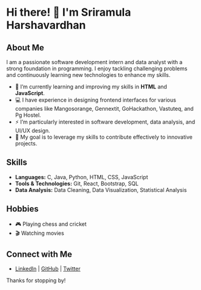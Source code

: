# Hi there! 👋 I'm Sriramula Harshavardhan

## About Me
I am a passionate software development intern and data analyst with a strong foundation in programming. I enjoy tackling challenging problems and continuously learning new technologies to enhance my skills.

- 🌱 I’m currently learning and improving my skills in **HTML** and **JavaScript**.
- 💻 I have experience in designing frontend interfaces for various companies like Mangosorange, Gennextit, GoHackathon, Vastuteq, and Pg Hostel.
- ⚡ I’m particularly interested in software development, data analysis, and UI/UX design.
- 🎯 My goal is to leverage my skills to contribute effectively to innovative projects.

## Skills
- **Languages:** C, Java, Python, HTML, CSS, JavaScript
- **Tools & Technologies:** Git, React, Bootstrap, SQL
- **Data Analysis:** Data Cleaning, Data Visualization, Statistical Analysis

## Hobbies
- 🎮 Playing chess and cricket
- 🎬 Watching movies

## Connect with Me
- [LinkedIn](#) | [GitHub](#) | [Twitter](#)

Thanks for stopping by!
